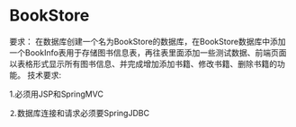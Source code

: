 # BookStore
要求：
在数据库创建一个名为BookStore的数据库，在BookStore数据库中添加一个BookInfo表用于存储图书信息表，再往表里面添加一些测试数据、前端页面以表格形式显示所有图书信息、并完成增加添加书籍、修改书籍、删除书籍的功能。
技术要求:

1.必须用JSP和SpringMVC

⒉数据库连接和请求必须要SpringJDBC
